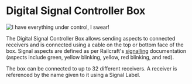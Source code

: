 # Digital Signal Controller Box

![I have everything under control, I swear!](block:computronics:digital_box@1)

The Digital Signal Controller Box allows sending aspects to connected receivers and is connected using a cable on the top or bottom face of the box. Signal aspects are defined as per Railcraft's [signalling](http://railcraft.info/wiki/guide:signalling) documentation (aspects include green, yellow blinking, yellow, red blinking, and red).

The box can be connected to up to 32 different receivers. A receiver is referenced by the name given to it using a Signal Label.
